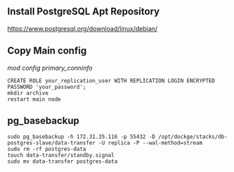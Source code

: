 ## Install PostgreSQL Apt Repository

https://www.postgresql.org/download/linux/debian/

## Copy Main config

_mod config primary_conninfo_

```
CREATE ROLE your_replication_user WITH REPLICATION LOGIN ENCRYPTED PASSWORD 'your_password';
mkdir archive
restart main node
```

## pg_basebackup

```
sudo pg_basebackup -h 172.31.35.116 -p 55432 -D /opt/dockge/stacks/db-postgres-slave/data-transfer -U replica -P --wal-method=stream
sudo rm -rf postgres-data
touch data-transfer/standby.signal
sudo mv data-transfer postgres-data
```
